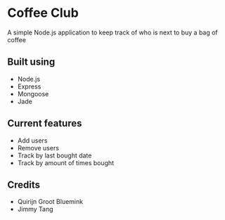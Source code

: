 # Coffee Club

A simple Node.js application to keep track of who is next to buy a bag of coffee

## Built using

* Node.js
* Express
* Mongoose 
* Jade

## Current features

* Add users
* Remove users
* Track by last bought date
* Track by amount of times bought

## Credits

* Quirijn Groot Bluemink
* Jimmy Tang
